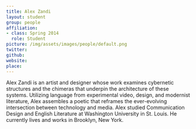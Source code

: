 ```yaml
---
title: Alex Zandi
layout: student
group: people
affiliation:
- class: Spring 2014
  role: Student
picture: /img/assets/images/people/default.png
twitter:
github:
website:
place:
---
```

Alex Zandi is an artist and designer whose work examines cybernetic structures and the chimeras that underpin the architecture of these systems. Utilizing language from experimental video, design, and modernist literature, Alex assembles a poetic that reframes the ever-evolving intersection between technology and media. Alex studied Communication Design and English Literature at Washington University in St. Louis. He currently lives and works in Brooklyn, New York.
